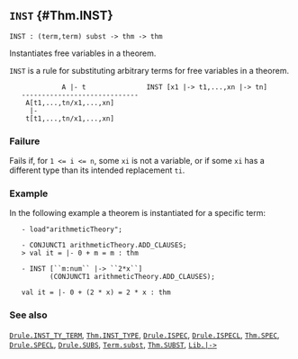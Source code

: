 ## `INST` {#Thm.INST}


```
INST : (term,term) subst -> thm -> thm
```



Instantiates free variables in a theorem.


`INST` is a rule for substituting arbitrary terms for free variables
in a theorem.
    
                 A |- t               INST [x1 |-> t1,...,xn |-> tn]
       -----------------------------
        A[t1,...,tn/x1,...,xn]
         |-
        t[t1,...,tn/x1,...,xn]
    



### Failure

Fails if, for `1 <= i <= n`, some `xi` is not a variable, or if some
`xi` has a different type than its intended replacement `ti`.

### Example

In the following example a theorem is instantiated for a specific term:
    
       - load"arithmeticTheory";
    
       - CONJUNCT1 arithmeticTheory.ADD_CLAUSES;
       > val it = |- 0 + m = m : thm
    
       - INST [``m:num`` |-> ``2*x``]
              (CONJUNCT1 arithmeticTheory.ADD_CLAUSES);
    
       val it = |- 0 + (2 * x) = 2 * x : thm
    



### See also

[`Drule.INST_TY_TERM`](#Drule.INST_TY_TERM), [`Thm.INST_TYPE`](#Thm.INST_TYPE), [`Drule.ISPEC`](#Drule.ISPEC), [`Drule.ISPECL`](#Drule.ISPECL), [`Thm.SPEC`](#Thm.SPEC), [`Drule.SPECL`](#Drule.SPECL), [`Drule.SUBS`](#Drule.SUBS), [`Term.subst`](#Term.subst), [`Thm.SUBST`](#Thm.SUBST), [`Lib.|->`](#Lib..GZKQ4)

